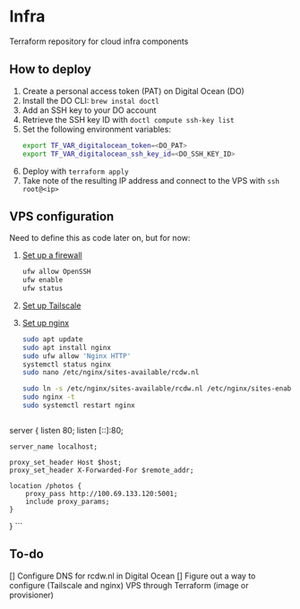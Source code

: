 # Infra

Terraform repository for cloud infra components

## How to deploy

1. Create a personal access token (PAT) on Digital Ocean (DO)
2. Install the DO CLI: `brew instal doctl`
3. Add an SSH key to your DO account
4. Retrieve the SSH key ID with `doctl compute ssh-key list`
5. Set the following environment variables:
    ```bash
    export TF_VAR_digitalocean_token=<DO_PAT>
    export TF_VAR_digitalocean_ssh_key_id=<DO_SSH_KEY_ID>
    ```
6. Deploy with `terraform apply`
7. Take note of the resulting IP address and connect to the VPS with `ssh root@<ip>`

## VPS configuration

Need to define this as code later on, but for now:

1. [Set up a firewall](https://www.digitalocean.com/community/tutorials/initial-server-setup-with-ubuntu-22-04)
    ```bash
    ufw allow OpenSSH
    ufw enable
    ufw status
    ```
2. [Set up Tailscale](https://tailscale.com/kb/1275/install-ubuntu-2304)
3. [Set up nginx](https://www.digitalocean.com/community/tutorials/how-to-configure-nginx-as-a-reverse-proxy-on-ubuntu-22-04)
    ```bash
    sudo apt update
    sudo apt install nginx
    sudo ufw allow 'Nginx HTTP'
    systemctl status nginx
    sudo nano /etc/nginx/sites-available/rcdw.nl

    sudo ln -s /etc/nginx/sites-available/rcdw.nl /etc/nginx/sites-enabled/
    sudo nginx -t
    sudo systemctl restart nginx
    ```

    ```nginx
server {
    listen 80;
    listen [::]:80;

    server_name localhost;

    proxy_set_header Host $host;
    proxy_set_header X-Forwarded-For $remote_addr;

    location /photos {
        proxy_pass http://100.69.133.120:5001;
        include proxy_params;
    }
}
    ```

## To-do
[] Configure DNS for rcdw.nl in Digital Ocean
[] Figure out a way to configure (Tailscale and nginx) VPS through Terraform (image or provisioner)
